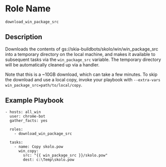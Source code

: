 # Role Name

`download_win_package_src`

## Description

Downloads the contents of gs://skia-buildbots/skolo/win/win_package_src into a temporary directory
on the local machine, and makes it available to subsequent tasks via the `win_package_src` variable.
The temporary directory will be automatically cleaned up via a handler.

Note that this is a ~10GB download, which can take a few minutes. To skip the download and use a
local copy, invoke your playbook with `--extra-vars win_package_src=path/to/local/copy`.

## Example Playbook

```
- hosts: all_win
  user: chrome-bot
  gather_facts: yes

  roles:
    - download_win_package_src

  tasks:
    - name: Copy skolo.pow
      win_copy:
        src: "{{ win_package_src }}/skolo.pow"
        dest: c:\Temp\skolo.pow
```
